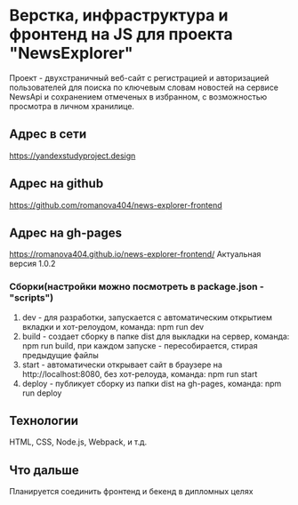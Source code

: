 # Верстка, инфраструктура и фронтенд на JS для проекта "NewsExplorer"

Проект - двухстраничный веб-сайт с регистрацией и авторизацией пользователей для поиска по ключевым словам новостей на сервисе NewsApi и сохранением отмеченых в избранном, с возможностью просмотра в личном хранилице.

## Адрес в сети
https://yandexstudyproject.design

## Адрес на github
https://github.com/romanova404/news-explorer-frontend

## Адрес на gh-pages
https://romanova404.github.io/news-explorer-frontend/
Актуальная версия 1.0.2

### Сборки(настройки можно посмотреть в package.json - "scripts")
1. dev - для разработки, запускается с автоматическим открытием вкладки и хот-релоудом, команда: npm run dev
2. build - создает сборку в папке dist для выкладки на сервер, команда: npm run build, при каждом запуске - пересобирается, стирая предыдущие файлы
3. start - автоматически открывает сайт в браузере на http://localhost:8080, без хот-релоуда, команда: npm run start
4. deploy - публикует сборку из папки dist на gh-pages, команда: npm run deploy 

## Технологии
HTML, CSS, Node.js, Webpack, и т.д.

## Что дальше
Планируется соединить фронтенд и бекенд в дипломных целях
